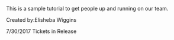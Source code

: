  This is a sample tutorial to get people up and running on our team.


Created by:Elisheba Wiggins

7/30/2017
Tickets in Release
